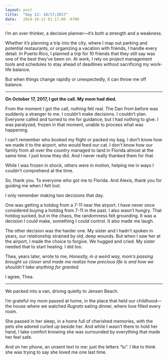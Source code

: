 ```yaml
---
layout: post
title:  "Day 12: 10/17/2017"
date:   2024-10-12 01:17:00 -0700
---
```


I’m an over-thinker, a decisive planner&mdash;it’s both a strength and a weakness.

Whether it’s planning a trip into the city, where I map out parking and potential restaurants, or organizing a vacation with friends, I handle every detail. In Puerto Rico, I planned a trip for 10 friends that they still say was one of the best they’ve been on. At work, I rely on project management tools and schedules to stay ahead of deadlines without sacrificing my work-life balance.

But when things change rapidly or unexpectedly, it can throw me off balance.

---

**On October 17, 2017, I got the call. My mom had died.**

From the moment I got the call, nothing felt real. The Dan from before was suddenly a stranger to me. I couldn’t make decisions. I couldn’t plan. Everyone called and turned to me for guidance, but I had nothing to give. I was paralyzed, frozen in that moment, unable to process what was happening.

I can’t remember who booked my flight or packed my bag. I don’t know how we made it to the airport, who would feed our cat. I don’t know how our family from all over the country managed to land in Florida almost at the same time. I just know they did. And I never really thanked them for that.

While I was frozen in shock, others were in motion, helping me in ways I couldn’t comprehend at the time.

So, thank you. To everyone who got me to Florida. And Alexis, thank you for guiding me when I felt lost.

I only remember making two decisions that day.

One was getting a hotdog from a 7-11 near the airport. I have never once considered buying a hotdog from 7-11 in the past. I also wasn’t hungry. That hotdog sucked, but in the chaos, the randomness felt grounding. It was a decision I could make, something I could control. It also made me laugh.

The other decision was the harder one. My sister and I hadn’t spoken in years, our relationship strained by old, deep wounds. But when I saw her at the airport, I made the choice to forgive. We hugged and cried. My sister needed that to start healing. I did too.

Thea, years later, wrote to me, *Honestly, in a weird way, mom’s passing brought us closer and made me realize how precious life is and how we shouldn’t take anything for granted.*

I agree, Thea.

---

We packed into a van, driving quietly to Jensen Beach.

I’m grateful my mom passed at home, in the place that held our childhood&mdash;the house where we watched *Rugrats* eating dinner, where love filled every room.

She passed in her sleep, in a home full of cherished memories, with the pets she adored curled up beside her. And while I wasn’t there to hold her hand, I take comfort knowing she was surrounded by everything that made her feel safe.

And on her phone, an unsent text to me: just the letters “lu”. I like to think she was trying to say she loved me one last time.
